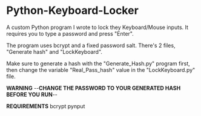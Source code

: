 # Python-Keyboard-Locker
A custom Python program I wrote to lock they Keyboard/Mouse inputs. It requires you to type a password and press "Enter".

The program uses bcrypt and a fixed password salt. There's 2 files, "Generate hash" and "LockKeyboard".

Make sure to generate a hash with the "Generate_Hash.py" program first, then change the variable "Real_Pass_hash" value in the "LockKeyboard.py" file.

**WARNING**
--**CHANGE THE PASSWORD TO YOUR GENERATED HASH BEFORE YOU RUN**--

**REQUIREMENTS**
bcrypt
pynput
